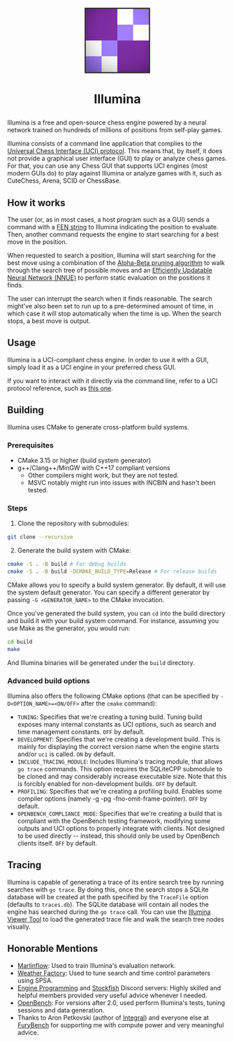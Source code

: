 <p align="center">
  <img src="logo.png" alt="Illumina's Logo" width="150"/>
</p>

<h1>
    <p align="center">
        Illumina
    </p>
</h1>

Illumina is a free and open-source chess engine powered by a neural network trained on hundreds of millions of positions from self-play games.

Illumina consists of a command line application that complies to the [Universal Chess Interface (UCI) protocol](https://en.wikipedia.org/wiki/Universal_Chess_Interface). This means that, by itself, it does not provide a graphical user interface (GUI) to play or analyze chess games. For that, you can
use any Chess GUI that supports UCI engines (most modern GUIs do) to play against Illumina or analyze games with it, such as CuteChess, Arena, SCID or ChessBase. 

## How it works

The user (or, as in most cases, a host program such as a GUI) sends a command with a [FEN string](https://en.wikipedia.org/wiki/Forsyth%E2%80%93Edwards_Notation) to Illumina indicating the position to evaluate. Then, another command requests the engine to start searching for a best move in the position.

When requested to search a position, Illumina will start searching for the best move using a combination of the [Alpha-Beta pruning algorithm](https://en.wikipedia.org/wiki/Alpha%E2%80%93beta_pruning) to walk through the search tree of possible moves and an [Efficiently Updatable Neural Network (NNUE)](https://en.wikipedia.org/wiki/Efficiently_updatable_neural_network) to perform static evaluation on the positions it finds.

The user can interrupt the search when it finds reasonable. The search might've also been set to run up to a pre-determined amount of time, in which case it will stop automatically when the time is up. When the search stops, a best move is output.

## Usage

Illumina is a UCI-compliant chess engine. In order to use it with a GUI, simply load it as a UCI engine in your preferred chess GUI.

If you want to interact with it directly via the command line, refer to a UCI protocol reference, such as [this one](https://backscattering.de/chess/uci/).

## Building

Illumina uses CMake to generate cross-platform build systems.

### Prerequisites

- CMake 3.15 or higher (build system generator)
- g++/Clang++/MinGW with C++17 compliant versions
    - Other compilers might work, but they are not tested.
    - MSVC notably might run into issues with INCBIN and hasn't been tested.

### Steps

1. Clone the repository with submodules:
```bash
git clone --recursive 
```

2. Generate the build system with CMake:
```bash
cmake -S . -B build # For debug builds
cmake -S . -B build -DCMAKE_BUILD_TYPE=Release # For release builds
```

CMake allows you to specify a build system generator. By default, it will use the system default generator. You can specify a different generator by passing `-G <GENERATOR_NAME>` to the CMake invocation.

Once you've generated the build system, you can `cd` into the build directory
and build it with your build system command. For instance, assuming you use Make as the generator, you would run:
```bash
cd build
make
```

And Illumina binaries will be generated under the `build` directory.

### Advanced build options

Illumina also offers the following CMake options (that can be specified by `-D<OPTION_NAME>=<ON/OFF>` after the `cmake` command):

- `TUNING`: Specifies that we're creating a tuning build. Tuning build exposes many internal constants as UCI options, such as search and time management constants. `OFF` by default.
- `DEVELOPMENT`: Specifies that we're creating a development build. This is mainly for displaying the correct version name when the engine starts and/or `uci` is called. `ON` by default.
- `INCLUDE_TRACING_MODULE`: Includes Illumina's tracing module, that allows `go trace` commands. 
This option requires the SQLiteCPP submodule to be cloned and may considerably increase executable size. Note that this is forcibly enabled for non-development builds.
`OFF` by default.
- `PROFILING`: Specifies that we're creating a profiling build. Enables some compiler options (namely -g -pg -fno-omit-frame-pointer). `OFF` by default.
- `OPENBENCH_COMPLIANCE_MODE`: Specifies that we're creating a build that is compliant with the OpenBench testing framework, modifying some outputs and UCI options to properly integrate with clients. Not designed to be used directly -- instead, this should only be used by OpenBench clients itself. `OFF` by default.

## Tracing

Illumina is capable of generating a trace of its entire search tree by running searches with `go trace`. By doing this, once the search stops a SQLite database will be created
at the path specified by the `TraceFile` option (defaults to `traces.db`). The SQLite database will contain all nodes the engine has searched during the `go trace` call.
You can use the [Illumina Viewer Tool](https://github.com/Mergener/illumina-viewer) to load the generated trace file and walk the search tree nodes visually.

## Honorable Mentions

- [Marlinflow](https://github.com/jnlt3/marlinflow): Used to train Illumina's evaluation network.
- [Weather Factory](https://github.com/jnlt3/weather-factory): Used to tune search and time control parameters using SPSA.
- [Engine Programming](https://discord.com/invite/F6W6mMsTGN) and [Stockfish](https://discord.gg/GWDRS3kU6R) Discord servers: Highly skilled and helpful members provided very useful advice whenever I needed.
- [OpenBench](https://github.com/AndyGrant/OpenBench): For versions after 2.0, used perform Illumina's tests, tuning sessions and data generation.
- Thanks to Aron Petkovski (author of [Integral](https://github.com/aronpetko/integral)) and everyone else at [FuryBench](https://furybench.com) for supporting me with compute power and very meaningful advice.
